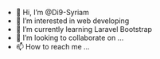 - 👋 Hi, I’m @Di9-Syriam
- 👀 I’m interested in web developing
- 🌱 I’m currently learning Laravel Bootstrap
- 💞️ I’m looking to collaborate on ...
- 📫 How to reach me ...

<!---
Di9-Syriam/Di9-Syriam is a ✨ special ✨ repository because its `README.md` (this file) appears on your GitHub profile.
You can click the Preview link to take a look at your changes.
--->
